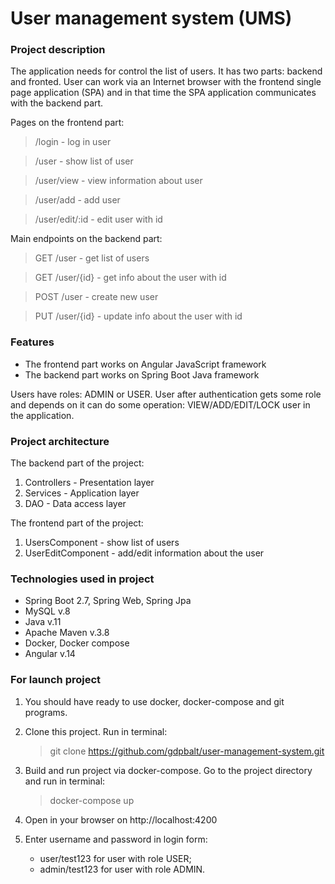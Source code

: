 # User management system (UMS)

### Project description
The application needs for control the list of users.
It has two parts: backend and fronted.
User can work via an Internet browser with the frontend single page application (SPA) 
and in that time the SPA application communicates with the backend part.

Pages on the frontend part:
   > /login - log in user

   > /user - show list of user

   > /user/view - view information about user

   > /user/add - add user

   > /user/edit/:id - edit user with id

Main endpoints on the backend part:
   > GET /user - get list of users

   > GET /user/{id} - get info about the user with id

   > POST /user - create new user

   > PUT /user/{id} - update info about the user with id

### Features
- The frontend part works on Angular JavaScript framework
- The backend part works on Spring Boot Java framework

Users have roles: ADMIN or USER. User after authentication gets some role 
and depends on it can do some operation: VIEW/ADD/EDIT/LOCK user in the application.

### Project architecture
The backend part of the project:
1. Controllers - Presentation layer
2. Services - Application layer
3. DAO - Data access layer

The frontend part of the project:
1. UsersComponent - show list of users
2. UserEditComponent - add/edit information about the user

### Technologies used in project
- Spring Boot 2.7, Spring Web, Spring Jpa
- MySQL v.8
- Java v.11
- Apache Maven v.3.8
- Docker, Docker compose
- Angular v.14

### For launch project

1. You should have ready to use docker, docker-compose and git programs.

2. Clone this project. Run in terminal:
   > git clone https://github.com/gdpbalt/user-management-system.git

3. Build and run project via docker-compose. 
Go to the project directory and run in terminal: 
   > docker-compose up

4. Open in your browser on http://localhost:4200

5. Enter username and password in login form:
   - user/test123 for user with role USER;
   - admin/test123 for user with role ADMIN.

